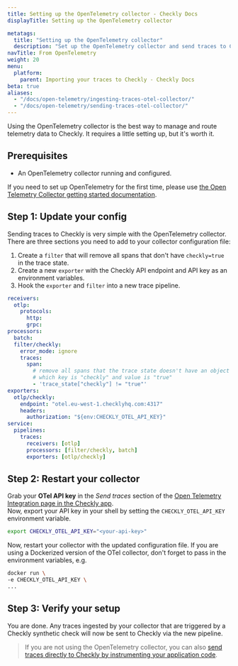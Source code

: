 ```yaml
---
title: Setting up the OpenTelemetry collector - Checkly Docs
displayTitle: Setting up the OpenTelemetry collector

metatags:
  title: "Setting up the OpenTelemetry collector"
  description: "Set up the OpenTelemetry collector and send traces to Checkly."
navTitle: From OpenTelemetry
weight: 20
menu:
  platform:
    parent: Importing your traces to Checkly - Checkly Docs
beta: true
aliases:
  - "/docs/open-telemetry/ingesting-traces-otel-collector/"
  - "/docs/open-telemetry/sending-traces-otel-collector/"
---
```


Using the OpenTelemetry collector is the best way to manage and route telemetry data to Checkly. It requires
a little setting up, but it's worth it.
<!--more-->

## Prerequisites

* An OpenTelemetry collector running and configured.

If you need to set up OpenTelemetry for the first time, please use [the Open Telemetry Collector getting started documentation](https://opentelemetry.io/docs/collector/installation/).


## Step 1: Update your config

Sending traces to Checkly is very simple with the OpenTelemetry collector. There are three sections you need to add
to your collector configuration file:

1. Create a `filter` that will remove all spans that don't have `checkly=true` in the trace state.
2. Create a new `exporter` with the Checkly API endpoint and API key as an environment variables.
3. Hook the `exporter` and `filter` into a new trace pipeline.

```yaml
receivers:
  otlp:
    protocols:
      http:
      grpc:
processors:
  batch:
  filter/checkly:
    error_mode: ignore
    traces:
      span:
        # remove all spans that the trace state doesn't have an object
        # which key is "checkly" and value is "true"
        - 'trace_state["checkly"] != "true"'
exporters:
  otlp/checkly:
    endpoint: "otel.eu-west-1.checklyhq.com:4317"
    headers:
      authorization: "${env:CHECKLY_OTEL_API_KEY}"
service:
  pipelines:
    traces:
      receivers: [otlp]
      processors: [filter/checkly, batch]
      exporters: [otlp/checkly]
```
## Step 2: Restart your collector

Grab your **OTel API key** in the *Send traces* section of the [Open Telemetry Integration page in the Checkly app](https://app.checklyhq.com/settings/account/open-telemetry).  
Now, export your API key in your shell by setting the `CHECKLY_OTEL_API_KEY` environment variable.

```bash
export CHECKLY_OTEL_API_KEY="<your-api-key>"
```

Now, restart your collector with the updated configuration file. If you are using a Dockerized version of the OTel collector,
don't forget to pass in the environment variables, e.g.

```bash
docker run \
-e CHECKLY_OTEL_API_KEY \
...
```

## Step 3: Verify your setup

You are done. Any traces ingested by your collector that are triggered by a Checkly synthetic check will now be sent to Checkly via the new pipeline.


> If you are not using the OpenTelemetry collector, you can also [send traces directly to Checkly by instrumenting your application code](/docs/open-telemetry/instrumenting-code/).

